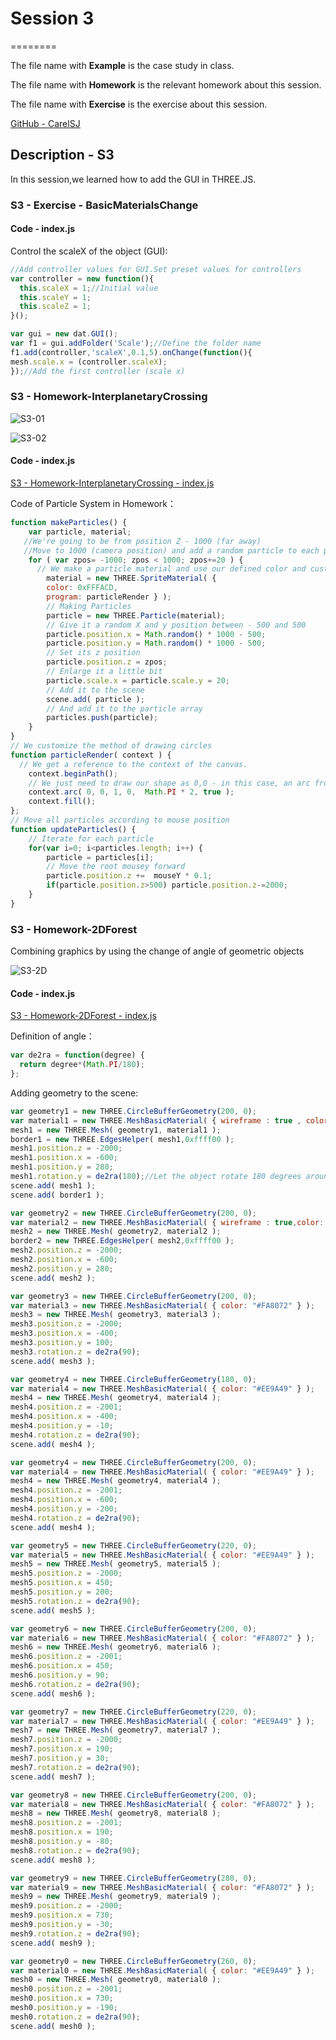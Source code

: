 # Session 3
========

The file name with **Example** is the case study in class.

The file name with **Homework** is the relevant homework about this session.

The file name with **Exercise** is the exercise about this session.

[GitHub - CarelSJ](https://github.com/CarelSJ/DAT505-GitHub)

## Description - S3 ##

In this session,we learned how to add the GUI in THREE.JS.

### S3 - Exercise - BasicMaterialsChange ###

#### Code - index.js ####
Control the scaleX of the object (GUI):
```javascript
//Add controller values for GUI.Set preset values for controllers
var controller = new function(){
  this.scaleX = 1;//Initial value
  this.scaleY = 1;
  this.scaleZ = 1;
}();

var gui = new dat.GUI();
var f1 = gui.addFolder('Scale');//Define the folder name
f1.add(controller,'scaleX',0.1,5).onChange(function(){
mesh.scale.x = (controller.scaleX);
});//Add the first controller (scale x)
```

### S3 - Homework-InterplanetaryCrossing ###
  ![S3-01](https://github.com/CarelSJ/DAT505-GitHub/blob/master/images/S3-01.png)

  ![S3-02](https://github.com/CarelSJ/DAT505-GitHub/blob/master/images/S3-02.png)
#### Code - index.js ####

[S3 - Homework-InterplanetaryCrossing - index.js](https://github.com/CarelSJ/DAT505-GitHub/blob/master/Session3/S3_Homework-InterplanetaryCrossing/js/index.js)

Code of Particle System in Homework：
```javascript
function makeParticles() {
    var particle, material;
   //We're going to be from position Z - 1000 (far away)
   //Move to 1000 (camera position) and add a random particle to each position.
    for ( var zpos= -1000; zpos < 1000; zpos+=20 ) {
      // We make a particle material and use our defined color and custom particle rendering function.
        material = new THREE.SpriteMaterial( {
        color: 0xFFFACD,
        program: particleRender } );
        // Making Particles
        particle = new THREE.Particle(material);
        // Give it a random X and y position between - 500 and 500
        particle.position.x = Math.random() * 1000 - 500;
        particle.position.y = Math.random() * 1000 - 500;
        // Set its z position
        particle.position.z = zpos;
        // Enlarge it a little bit
        particle.scale.x = particle.scale.y = 20;
        // Add it to the scene
        scene.add( particle );
        // And add it to the particle array
        particles.push(particle);
    }
}
// We customize the method of drawing circles
function particleRender( context ) {
  // We get a reference to the context of the canvas.
    context.beginPath();
    // We just need to draw our shape as 0,0 - in this case, an arc from 0 to 2Pi or 360 - a complete circle!
    context.arc( 0, 0, 1, 0,  Math.PI * 2, true );
    context.fill();
};
// Move all particles according to mouse position
function updateParticles() {
    // Iterate for each particle
    for(var i=0; i<particles.length; i++) {
        particle = particles[i];
        // Move the root mousey forward
        particle.position.z +=  mouseY * 0.1;
        if(particle.position.z>500) particle.position.z-=2000;
    }
}
```

### S3 - Homework-2DForest ###

Combining graphics by using the change of angle of geometric objects

  ![S3-2D](https://github.com/CarelSJ/DAT505-GitHub/blob/master/images/S3-2D.png)

#### Code - index.js ####

  [S3 - Homework-2DForest - index.js](https://github.com/CarelSJ/DAT505-GitHub/blob/master/Session3/S3_Homework-2DForest/js/index.js)

Definition of angle：

  ```javascript
  var de2ra = function(degree) {
    return degree*(Math.PI/180);
  };
  ```

Adding geometry to the scene:

  ```javascript
  var geometry1 = new THREE.CircleBufferGeometry(200, 0);
  var material1 = new THREE.MeshBasicMaterial( { wireframe : true , color: "#EE9A49" } );
  mesh1 = new THREE.Mesh( geometry1, material1 );
  border1 = new THREE.EdgesHelper( mesh1,0xffff00 );
  mesh1.position.z = -2000;
  mesh1.position.x = -600;
  mesh1.position.y = 280;
  mesh1.rotation.y = de2ra(180);//Let the object rotate 180 degrees around the Y axis
  scene.add( mesh1 );
  scene.add( border1 );

  var geometry2 = new THREE.CircleBufferGeometry(200, 0);
  var material2 = new THREE.MeshBasicMaterial( { wireframe : true,color: "#EE9A49" } );
  mesh2 = new THREE.Mesh( geometry2, material2 );
  border2 = new THREE.EdgesHelper( mesh2,0xffff00 );
  mesh2.position.z = -2000;
  mesh2.position.x = -600;
  mesh2.position.y = 280;
  scene.add( mesh2 );

  var geometry3 = new THREE.CircleBufferGeometry(200, 0);
  var material3 = new THREE.MeshBasicMaterial( { color: "#FA8072" } );
  mesh3 = new THREE.Mesh( geometry3, material3 );
  mesh3.position.z = -2000;
  mesh3.position.x = -400;
  mesh3.position.y = 100;
  mesh3.rotation.z = de2ra(90);
  scene.add( mesh3 );

  var geometry4 = new THREE.CircleBufferGeometry(180, 0);
  var material4 = new THREE.MeshBasicMaterial( { color: "#EE9A49" } );
  mesh4 = new THREE.Mesh( geometry4, material4 );
  mesh4.position.z = -2001;
  mesh4.position.x = -400;
  mesh4.position.y = -10;
  mesh4.rotation.z = de2ra(90);
  scene.add( mesh4 );

  var geometry4 = new THREE.CircleBufferGeometry(200, 0);
  var material4 = new THREE.MeshBasicMaterial( { color: "#EE9A49" } );
  mesh4 = new THREE.Mesh( geometry4, material4 );
  mesh4.position.z = -2001;
  mesh4.position.x = -600;
  mesh4.position.y = -200;
  mesh4.rotation.z = de2ra(90);
  scene.add( mesh4 );

  var geometry5 = new THREE.CircleBufferGeometry(220, 0);
  var material5 = new THREE.MeshBasicMaterial( { color: "#EE9A49" } );
  mesh5 = new THREE.Mesh( geometry5, material5 );
  mesh5.position.z = -2000;
  mesh5.position.x = 450;
  mesh5.position.y = 200;
  mesh5.rotation.z = de2ra(90);
  scene.add( mesh5 );

  var geometry6 = new THREE.CircleBufferGeometry(200, 0);
  var material6 = new THREE.MeshBasicMaterial( { color: "#FA8072" } );
  mesh6 = new THREE.Mesh( geometry6, material6 );
  mesh6.position.z = -2001;
  mesh6.position.x = 450;
  mesh6.position.y = 90;
  mesh6.rotation.z = de2ra(90);
  scene.add( mesh6 );

  var geometry7 = new THREE.CircleBufferGeometry(220, 0);
  var material7 = new THREE.MeshBasicMaterial( { color: "#EE9A49" } );
  mesh7 = new THREE.Mesh( geometry7, material7 );
  mesh7.position.z = -2000;
  mesh7.position.x = 190;
  mesh7.position.y = 30;
  mesh7.rotation.z = de2ra(90);
  scene.add( mesh7 );

  var geometry8 = new THREE.CircleBufferGeometry(200, 0);
  var material8 = new THREE.MeshBasicMaterial( { color: "#FA8072" } );
  mesh8 = new THREE.Mesh( geometry8, material8 );
  mesh8.position.z = -2001;
  mesh8.position.x = 190;
  mesh8.position.y = -80;
  mesh8.rotation.z = de2ra(90);
  scene.add( mesh8 );

  var geometry9 = new THREE.CircleBufferGeometry(280, 0);
  var material9 = new THREE.MeshBasicMaterial( { color: "#FA8072" } );
  mesh9 = new THREE.Mesh( geometry9, material9 );
  mesh9.position.z = -2000;
  mesh9.position.x = 730;
  mesh9.position.y = -30;
  mesh9.rotation.z = de2ra(90);
  scene.add( mesh9 );

  var geometry0 = new THREE.CircleBufferGeometry(260, 0);
  var material0 = new THREE.MeshBasicMaterial( { color: "#EE9A49" } );
  mesh0 = new THREE.Mesh( geometry0, material0 );
  mesh0.position.z = -2001;
  mesh0.position.x = 730;
  mesh0.position.y = -190;
  mesh0.rotation.z = de2ra(90);
  scene.add( mesh0 );
  ```
